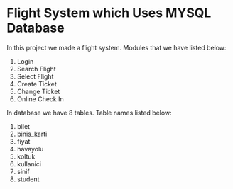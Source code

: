 # Flight System which Uses MYSQL Database

In this project we made a flight system. Modules that we have listed below:

1. Login
2. Search Flight
3. Select Flight
4. Create Ticket 
5. Change Ticket
6. Online Check In
 

In database we have 8 tables. Table names listed below:

1. bilet
2. binis_karti
3. fiyat
4. havayolu
5. koltuk
6. kullanici
7. sinif
8. student

